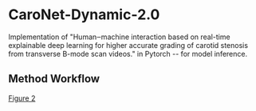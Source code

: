 # CaroNet-Dynamic-2.0
Implementation of "Human‒machine interaction based on real-time explainable deep learning for higher accurate grading of carotid stenosis from transverse B-mode scan videos." in Pytorch -- for model inference.

## Method Workflow
[Figure 2](https://github.com/user-attachments/assets/d96445ca-3217-4ca3-90ca-5575fbd307a2)

